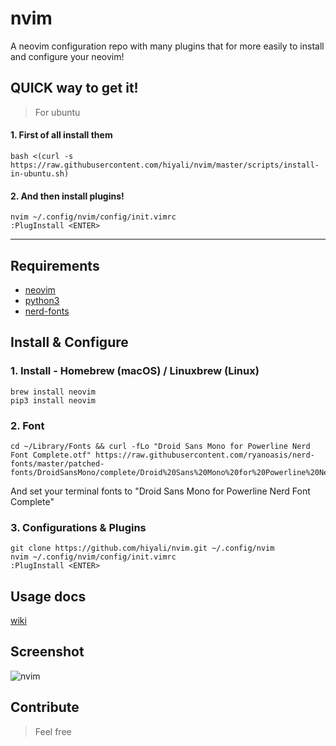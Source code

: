 # nvim
A neovim configuration repo with many plugins that for more easily to install and configure your neovim!

## QUICK way to get it!
> For ubuntu

#### 1. First of all install them

```shell
bash <(curl -s https://raw.githubusercontent.com/hiyali/nvim/master/scripts/install-in-ubuntu.sh)
```

#### 2. And then install plugins!

```shell
nvim ~/.config/nvim/config/init.vimrc
:PlugInstall <ENTER>
```

---

## Requirements
* [neovim](https://github.com/neovim/neovim/wiki/Installing-Neovim)
* [python3](https://www.python.org/)
* [nerd-fonts](https://github.com/ryanoasis/nerd-fonts#font-installation)

## Install & Configure
### 1. Install - Homebrew (macOS) / Linuxbrew (Linux)
```shell
brew install neovim
pip3 install neovim
```

### 2. Font
```shell
cd ~/Library/Fonts && curl -fLo "Droid Sans Mono for Powerline Nerd Font Complete.otf" https://raw.githubusercontent.com/ryanoasis/nerd-fonts/master/patched-fonts/DroidSansMono/complete/Droid%20Sans%20Mono%20for%20Powerline%20Nerd%20Font%20Complete.otf
```
And set your terminal fonts to "Droid Sans Mono for Powerline Nerd Font Complete"

### 3. Configurations & Plugins
```shell
git clone https://github.com/hiyali/nvim.git ~/.config/nvim
nvim ~/.config/nvim/config/init.vimrc
:PlugInstall <ENTER>
```

## Usage docs
[wiki](https://github.com/hiyali/nvim/wiki)

## Screenshot
![nvim](https://raw.githubusercontent.com/hiyali/nvim/master/assets/images/nvim-readme.png "nvim")

## Contribute
> Feel free
